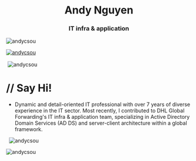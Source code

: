 <h1 align="center">Andy Nguyen</h1>
<h3 align="center">IT infra & application</h3>

<p align="left"> <img src="https://komarev.com/ghpvc/?username=andycsou&label=Profile%20views&color=0e75b6&style=flat" alt="andycsou"/>
</p>

<p align="left"> <a href="https://github.com/ryo-ma/github-profile-trophy"><img src="https://github-profile-trophy.vercel.app/?username=andycsou&theme=onedark" alt="andycsou" /></a> </p>
<p>&nbsp;<img align="center" src="https://github-readme-stats.vercel.app/api?username=andycsou&show_icons=true&locale=en&theme=onedark" alt="andycsou" /></p>

# // Say Hi!
- Dynamic and detail-oriented IT professional with over 7 years of diverse experience in the IT sector. Most recently, I contributed to DHL Global Forwarding's IT infra & application team, specializing in Active Directory Domain Services (AD DS) and server-client architecture within a global framework.

<p>&nbsp; <img src="https://github-readme-stats.vercel.app/api/top-langs?username=andycsou&show_icons=true&locale=en&layout=compact&theme=onedark" alt="andycsou" /></p>

<p><img src="https://github-readme-streak-stats.herokuapp.com/?user=andycsou&theme=onedark" alt="andycsou" /></p>
